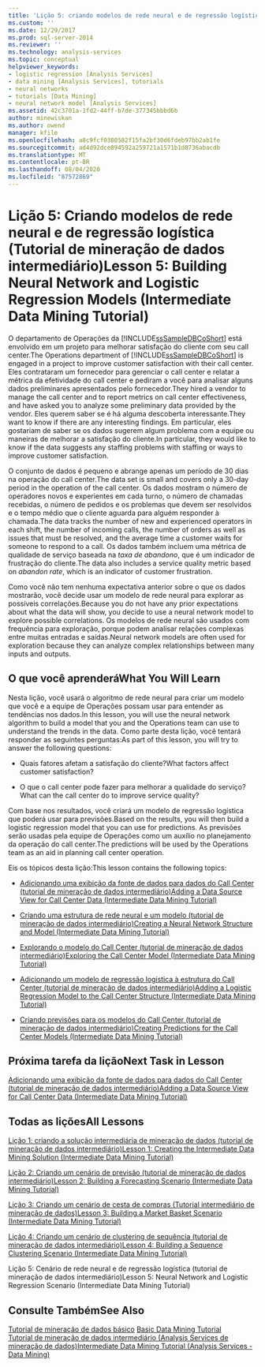 ```yaml
---
title: 'Lição 5: criando modelos de rede neural e de regressão logística (tutorial de mineração de dados intermediário) | Microsoft Docs'
ms.custom: ''
ms.date: 12/29/2017
ms.prod: sql-server-2014
ms.reviewer: ''
ms.technology: analysis-services
ms.topic: conceptual
helpviewer_keywords:
- logistic regression [Analysis Services]
- data mining [Analysis Services], tutorials
- neural networks
- tutorials [Data Mining]
- neural network model [Analysis Services]
ms.assetid: 42c3701a-1fd2-44ff-b7de-377345bbbd6b
author: minewiskan
ms.author: owend
manager: kfile
ms.openlocfilehash: a8c9fcf0380582f15fa2bf30d6fdeb97bb2ab1fe
ms.sourcegitcommit: ad4d92dce894592a259721a1571b1d8736abacdb
ms.translationtype: MT
ms.contentlocale: pt-BR
ms.lasthandoff: 08/04/2020
ms.locfileid: "87572869"
---
```

# <a name="lesson-5-building-neural-network-and-logistic-regression-models-intermediate-data-mining-tutorial"></a><span data-ttu-id="27baa-102">Lição 5: Criando modelos de rede neural e de regressão logística (Tutorial de mineração de dados intermediário)</span><span class="sxs-lookup"><span data-stu-id="27baa-102">Lesson 5: Building Neural Network and Logistic Regression Models (Intermediate Data Mining Tutorial)</span></span>
  
  
 <span data-ttu-id="27baa-103">O departamento de Operações da [!INCLUDE[ssSampleDBCoShort](../includes/sssampledbcoshort-md.md)] está envolvido em um projeto para melhorar satisfação do cliente com seu call center.</span><span class="sxs-lookup"><span data-stu-id="27baa-103">The Operations department of [!INCLUDE[ssSampleDBCoShort](../includes/sssampledbcoshort-md.md)] is engaged in a project to improve customer satisfaction with their call center.</span></span> <span data-ttu-id="27baa-104">Eles contrataram um fornecedor para gerenciar o call center e relatar a métrica da efetividade do call center e pediram a você para analisar alguns dados preliminares apresentados pelo fornecedor.</span><span class="sxs-lookup"><span data-stu-id="27baa-104">They hired a vendor to manage the call center and to report metrics on call center effectiveness, and have asked you to analyze some preliminary data provided by the vendor.</span></span> <span data-ttu-id="27baa-105">Eles querem saber se é há alguma descoberta interessante.</span><span class="sxs-lookup"><span data-stu-id="27baa-105">They want to know if there are any interesting findings.</span></span> <span data-ttu-id="27baa-106">Em particular, eles gostariam de saber se os dados sugerem algum problema com a equipe ou maneiras de melhorar a satisfação do cliente.</span><span class="sxs-lookup"><span data-stu-id="27baa-106">In particular, they would like to know if the data suggests any staffing problems with staffing or ways to improve customer satisfaction.</span></span>  
  
 <span data-ttu-id="27baa-107">O conjunto de dados é pequeno e abrange apenas um período de 30 dias na operação do call center.</span><span class="sxs-lookup"><span data-stu-id="27baa-107">The data set is small and covers only a 30-day period in the operation of the call center.</span></span> <span data-ttu-id="27baa-108">Os dados mostram o número de operadores novos e experientes em cada turno, o número de chamadas recebidas, o número de pedidos e os problemas que devem ser resolvidos e o tempo médio que o cliente aguarda para alguém responder à chamada.</span><span class="sxs-lookup"><span data-stu-id="27baa-108">The data tracks the number of new and experienced operators in each shift, the number of incoming calls, the number of orders as well as issues that must be resolved, and the average time a customer waits for someone to respond to a call.</span></span> <span data-ttu-id="27baa-109">Os dados também incluem uma métrica de qualidade de serviço baseada na *taxa de abandono*, que é um indicador de frustração do cliente.</span><span class="sxs-lookup"><span data-stu-id="27baa-109">The data also includes a service quality metric based on *abandon rate*, which is an indicator of customer frustration.</span></span>  
  
 <span data-ttu-id="27baa-110">Como você não tem nenhuma expectativa anterior sobre o que os dados mostrarão, você decide usar um modelo de rede neural para explorar as possíveis correlações.</span><span class="sxs-lookup"><span data-stu-id="27baa-110">Because you do not have any prior expectations about what the data will show, you decide to use a neural network model to explore possible correlations.</span></span> <span data-ttu-id="27baa-111">Os modelos de rede neural são usados com frequência para exploração, porque podem analisar relações complexas entre muitas entradas e saídas.</span><span class="sxs-lookup"><span data-stu-id="27baa-111">Neural network models are often used for exploration because they can analyze complex relationships between many inputs and outputs.</span></span>  
  
## <a name="what-you-will-learn"></a><span data-ttu-id="27baa-112">O que você aprenderá</span><span class="sxs-lookup"><span data-stu-id="27baa-112">What You Will Learn</span></span>  
 <span data-ttu-id="27baa-113">Nesta lição, você usará o algoritmo de rede neural para criar um modelo que você e a equipe de Operações possam usar para entender as tendências nos dados.</span><span class="sxs-lookup"><span data-stu-id="27baa-113">In this lesson, you will use the neural network algorithm to build a model that you and the Operations team can use to understand the trends in the data.</span></span> <span data-ttu-id="27baa-114">Como parte desta lição, você tentará responder as seguintes perguntas:</span><span class="sxs-lookup"><span data-stu-id="27baa-114">As part of this lesson, you will try to answer the following questions:</span></span>  
  
-   <span data-ttu-id="27baa-115">Quais fatores afetam a satisfação do cliente?</span><span class="sxs-lookup"><span data-stu-id="27baa-115">What factors affect customer satisfaction?</span></span>  
  
-   <span data-ttu-id="27baa-116">O que o call center pode fazer para melhorar a qualidade do serviço?</span><span class="sxs-lookup"><span data-stu-id="27baa-116">What can the call center do to improve service quality?</span></span>  
  
 <span data-ttu-id="27baa-117">Com base nos resultados, você criará um modelo de regressão logística que poderá usar para previsões.</span><span class="sxs-lookup"><span data-stu-id="27baa-117">Based on the results, you will then build a logistic regression model that you can use for predictions.</span></span> <span data-ttu-id="27baa-118">As previsões serão usadas pela equipe de Operações como um auxílio no planejamento da operação do call center.</span><span class="sxs-lookup"><span data-stu-id="27baa-118">The predictions will be used by the Operations team as an aid in planning call center operation.</span></span>  
  
 <span data-ttu-id="27baa-119">Eis os tópicos desta lição:</span><span class="sxs-lookup"><span data-stu-id="27baa-119">This lesson contains the following topics:</span></span>  
  
-   [<span data-ttu-id="27baa-120">Adicionando uma exibição da fonte de dados para dados do Call Center &#40;tutorial de mineração de dados intermediário&#41;</span><span class="sxs-lookup"><span data-stu-id="27baa-120">Adding a Data Source View for Call Center Data &#40;Intermediate Data Mining Tutorial&#41;</span></span>](../../2014/tutorials/add-data-source-view-call-center-data-intermediate-data-mining.md)  
  
-   [<span data-ttu-id="27baa-121">Criando uma estrutura de rede neural e um modelo &#40;tutorial de mineração de dados intermediário&#41;</span><span class="sxs-lookup"><span data-stu-id="27baa-121">Creating a Neural Network Structure and Model &#40;Intermediate Data Mining Tutorial&#41;</span></span>](../../2014/tutorials/creating-a-neural-network-structure-and-model-intermediate-data-mining-tutorial.md)  
  
-   [<span data-ttu-id="27baa-122">Explorando o modelo do Call Center &#40;tutorial de mineração de dados intermediário&#41;</span><span class="sxs-lookup"><span data-stu-id="27baa-122">Exploring the Call Center Model &#40;Intermediate Data Mining Tutorial&#41;</span></span>](../../2014/tutorials/exploring-the-call-center-model-intermediate-data-mining-tutorial.md)  
  
-   [<span data-ttu-id="27baa-123">Adicionando um modelo de regressão logística à estrutura do Call Center &#40;tutorial de mineração de dados intermediário&#41;</span><span class="sxs-lookup"><span data-stu-id="27baa-123">Adding a Logistic Regression Model to the Call Center Structure &#40;Intermediate Data Mining Tutorial&#41;</span></span>](../../2014/tutorials/add-logistic-regression-model-to-call-center-intermediate-data-mining.md)  
  
-   [<span data-ttu-id="27baa-124">Criando previsões para os modelos do Call Center &#40;tutorial de mineração de dados intermediário&#41;</span><span class="sxs-lookup"><span data-stu-id="27baa-124">Creating Predictions for the Call Center Models &#40;Intermediate Data Mining Tutorial&#41;</span></span>](../../2014/tutorials/create-predictions-call-center-models-intermediate-data-mining-tutorial.md)  
  
## <a name="next-task-in-lesson"></a><span data-ttu-id="27baa-125">Próxima tarefa da lição</span><span class="sxs-lookup"><span data-stu-id="27baa-125">Next Task in Lesson</span></span>  
 [<span data-ttu-id="27baa-126">Adicionando uma exibição da fonte de dados para dados do Call Center &#40;tutorial de mineração de dados intermediário&#41;</span><span class="sxs-lookup"><span data-stu-id="27baa-126">Adding a Data Source View for Call Center Data &#40;Intermediate Data Mining Tutorial&#41;</span></span>](../../2014/tutorials/add-data-source-view-call-center-data-intermediate-data-mining.md)  
  
## <a name="all-lessons"></a><span data-ttu-id="27baa-127">Todas as lições</span><span class="sxs-lookup"><span data-stu-id="27baa-127">All Lessons</span></span>  
 [<span data-ttu-id="27baa-128">Lição 1: criando a solução intermediária de mineração de dados &#40;tutorial de mineração de dados intermediário&#41;</span><span class="sxs-lookup"><span data-stu-id="27baa-128">Lesson 1: Creating the Intermediate Data Mining Solution &#40;Intermediate Data Mining Tutorial&#41;</span></span>](../../2014/tutorials/lesson-1-create-solution-intermediate-data-mining-tutorial.md)  
  
 [<span data-ttu-id="27baa-129">Lição 2: Criando um cenário de previsão &#40;tutorial de mineração de dados intermediário&#41;</span><span class="sxs-lookup"><span data-stu-id="27baa-129">Lesson 2: Building a Forecasting Scenario &#40;Intermediate Data Mining Tutorial&#41;</span></span>](../../2014/tutorials/lesson-2-building-a-forecasting-scenario-intermediate-data-mining-tutorial.md)  
  
 [<span data-ttu-id="27baa-130">Lição 3: Criando um cenário de cesta de compras &#40;Tutorial intermediário de mineração de dados&#41;</span><span class="sxs-lookup"><span data-stu-id="27baa-130">Lesson 3: Building a Market Basket Scenario &#40;Intermediate Data Mining Tutorial&#41;</span></span>](../../2014/tutorials/lesson-3-building-a-market-basket-scenario-intermediate-data-mining-tutorial.md)  
  
 [<span data-ttu-id="27baa-131">Lição 4: Criando um cenário de clustering de sequência &#40;tutorial de mineração de dados intermediário&#41;</span><span class="sxs-lookup"><span data-stu-id="27baa-131">Lesson 4: Building a Sequence Clustering Scenario &#40;Intermediate Data Mining Tutorial&#41;</span></span>](../../2014/tutorials/lesson-4-build-sequence-clustering-scenario-intermediate-data-mining.md)  
  
 <span data-ttu-id="27baa-132">Lição 5: Cenário de rede neural e de regressão logística (tutorial de mineração de dados intermediário)</span><span class="sxs-lookup"><span data-stu-id="27baa-132">Lesson 5: Neural Network and Logistic Regression Scenario (Intermediate Data Mining Tutorial)</span></span>  
  
## <a name="see-also"></a><span data-ttu-id="27baa-133">Consulte Também</span><span class="sxs-lookup"><span data-stu-id="27baa-133">See Also</span></span>  
 <span data-ttu-id="27baa-134">[Tutorial de mineração de dados básico](../../2014/tutorials/basic-data-mining-tutorial.md) </span><span class="sxs-lookup"><span data-stu-id="27baa-134">[Basic Data Mining Tutorial](../../2014/tutorials/basic-data-mining-tutorial.md) </span></span>  
 [<span data-ttu-id="27baa-135">Tutorial de mineração de dados intermediário &#40;Analysis Services de mineração de dados&#41;</span><span class="sxs-lookup"><span data-stu-id="27baa-135">Intermediate Data Mining Tutorial &#40;Analysis Services - Data Mining&#41;</span></span>](../../2014/tutorials/intermediate-data-mining-tutorial-analysis-services-data-mining.md)  
  
  
